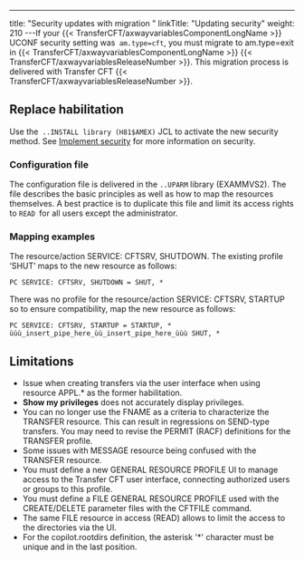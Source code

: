 ---
title: "Security updates with migration "
linkTitle: "Updating security"
weight: 210
---If your {{< TransferCFT/axwayvariablesComponentLongName  >}} UCONF security setting was` am.type=cft`, you must migrate to am.type=exit in {{< TransferCFT/axwayvariablesComponentLongName  >}} {{< TransferCFT/axwayvariablesReleaseNumber  >}}. This migration process is delivered with Transfer CFT {{< TransferCFT/axwayvariablesReleaseNumber  >}}.

## Replace habilitation

Use the` ..INSTALL library (H81$AMEX)` JCL to activate the new security method. See [Implement security](../../t_start_servers_jobs_zos/post_certificates/install_security_zos/implement_security_zos) for more information on security.

### Configuration file

The configuration file is delivered in the `..UPARM` library (EXAMMVS2). The file describes the basic principles as well as how to map the resources themselves. A best practice is to duplicate this file and limit its access rights to `READ `for all users except the administrator.

### Mapping examples

The resource/action SERVICE: CFTSRV, SHUTDOWN. The existing profile ‘SHUT’ maps to the new resource as follows:

`PC SERVICE: CFTSRV, SHUTDOWN = SHUT, *`

There was no profile for the resource/action SERVICE: CFTSRV, STARTUP so to ensure compatibility, map the new resource as follows:

`PC SERVICE: CFTSRV, STARTUP = STARTUP, * ùùù_insert_pipe_here_ùù_insert_pipe_here_ùùù SHUT, *`

## Limitations

* Issue when creating transfers via the user interface when using resource APPL.\* as the former habilitation.
* **Show my privileges** does not accurately display privileges.
* You can no longer use the FNAME as a criteria to characterize the TRANSFER resource. This can result in regressions on SEND-type transfers. You may need to revise the PERMIT (RACF) definitions for the TRANSFER profile.
* Some issues with MESSAGE resource being confused with the TRANSFER resource.
* You must define a new GENERAL RESOURCE PROFILE UI to manage access to the Transfer CFT user interface, connecting authorized users or groups to this profile.
* You must define a FILE GENERAL RESOURCE PROFILE used with the CREATE/DELETE parameter files with the CFTFILE command.
* The same FILE resource in access (READ) allows to limit the access to the directories via the UI.
* For the copilot.rootdirs definition, the asterisk '\*' character must be unique and in the last position.
